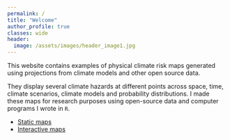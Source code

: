 ```yaml
---
permalink: /
title: "Welcome"
author_profile: true
classes: wide
header:
  image: /assets/images/header_image1.jpg
---
```



This website contains examples of physical climate risk maps generated using projections from climate models and other open source data.

They display several climate hazards at different points across space, time, climate scenarios, climate models and probability distributions. I made these maps for research purposes using open-source data and computer programs I wrote in `R`.


  - [Static maps](static_maps)
  - [Interactive maps](interactive_maps)
